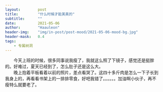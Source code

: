 ```yaml
---
layout:        post
title:         "什么时候才能美美的"
subtitle:      ""
date:          2021-05-06
author:        "Haauleon"
header-img:    "img/in-post/post-mood/2021-05-06-mood-bg.jpg"
header-mask:   0.4
tags:
    - 专属树洞
---
```


&emsp;&emsp;今天上班的时候，很多同事说我瘦了，我就这么照了下镜子，感觉还是挺胖的。好难过，夏天已经到了，怎么肚子还是这么大。         
&emsp;&emsp;晚上抱着平板看着以前的照片，差点看哭了。这四十多斤肉是怎么一下子长到我身上的，再看看书架上的一排排零食，好吧我错了。。。。。。加油啊小伙子，再不瘦特么就要老了。